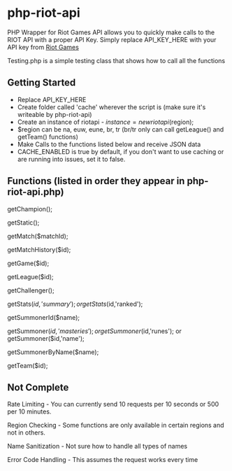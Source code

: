 php-riot-api
============

PHP Wrapper for Riot Games API allows you to quickly make calls to the RIOT API with a proper API Key.
Simply replace API_KEY_HERE with your API key from [Riot Games](http://developer.riotgames.com/sign-in?fhs=true)


Testing.php is a simple testing class that shows how to call all the functions

Getting Started
------------

 - Replace API_KEY_HERE
 - Create folder called 'cache' wherever the script is (make sure it's writeable by php-riot-api)
 - Create an instance of riotapi - $instance = new riotapi($region); 
 - $region can be na, euw, eune, br, tr (br/tr only can call getLeague() and getTeam() functions)
 - Make Calls to the functions listed below and receive JSON data
 - CACHE_ENABLED is true by default, if you don't want to use caching or are running into issues, set it to false.

Functions (listed in order they appear in php-riot-api.php)
------------

getChampion();

getStatic();

getMatch($matchId);

getMatchHistory($id);

getGame($id);

getLeague($id);

getChallenger();

getStats($id,'summary'); or getStats($id,'ranked');

getSummonerId($name);

getSummoner($id,'masteries'); or getSummoner($id,'runes'); or getSummoner($id,'name');

getSummonerByName($name);

getTeam($id);

Not Complete
------------

Rate Limiting - You can currently send 10 requests per 10 seconds or 500 per 10 minutes.

Region Checking - Some functions are only available in certain regions and not in others.

Name Sanitization - Not sure how to handle all types of names

Error Code Handling - This assumes the request works every time
